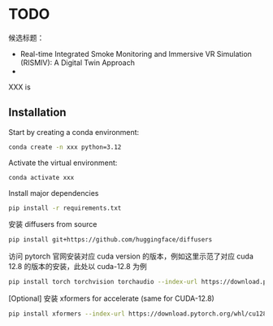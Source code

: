 # TODO

候选标题：
- Real-time Integrated Smoke Monitoring and Immersive VR Simulation (RISMIV): A Digital Twin Approach
- 


XXX is 

## Installation

Start by creating a conda environment:

```bash
conda create -n xxx python=3.12
```

Activate the virtual environment:

```bash
conda activate xxx
```

Install major dependencies

```bash
pip install -r requirements.txt
```

安装 diffusers from source

```bash
pip install git+https://github.com/huggingface/diffusers
```

访问 pytorch 官网安装对应 cuda version 的版本，例如这里示范了对应 cuda 12.8 的版本的安装，此处以 cuda-12.8 为例

```bash
pip install torch torchvision torchaudio --index-url https://download.pytorch.org/whl/cu128
```

[Optional] 安装 xformers for accelerate (same for CUDA-12.8)

```bash
pip install xformers --index-url https://download.pytorch.org/whl/cu128
```

